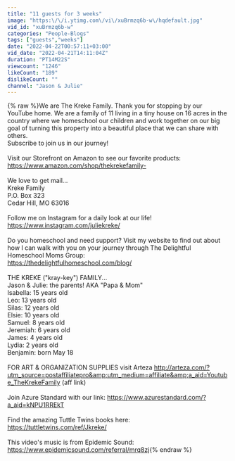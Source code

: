```yaml
---
title: "11 guests for 3 weeks"
image: "https:\/\/i.ytimg.com\/vi\/xuBrmzq6b-w\/hqdefault.jpg"
vid_id: "xuBrmzq6b-w"
categories: "People-Blogs"
tags: ["guests","weeks"]
date: "2022-04-22T00:57:11+03:00"
vid_date: "2022-04-21T14:11:04Z"
duration: "PT14M22S"
viewcount: "1246"
likeCount: "189"
dislikeCount: ""
channel: "Jason & Julie"
---
```

{% raw %}We are The Kreke Family. Thank you for stopping by our YouTube home. We are a family of 11 living in a tiny house on 16 acres in the country where we homeschool our children and work together on our big goal of turning this property into a beautiful place that we can share with others.<br />Subscribe to join us in our journey!<br /><br />Visit our Storefront on Amazon to see our favorite products: <a rel="nofollow" target="blank" href="https://www.amazon.com/shop/thekrekefamily-">https://www.amazon.com/shop/thekrekefamily-</a><br /><br />We love to get mail…<br />Kreke Family<br />P.O. Box 323<br />Cedar Hill, MO 63016<br /><br />Follow me on Instagram for a daily look at our life! <a rel="nofollow" target="blank" href="https://www.instagram.com/juliekreke/">https://www.instagram.com/juliekreke/</a><br /><br />Do you homeschool and need support? Visit my website to find out about how I can walk with you on your journey through The Delightful Homeschool Moms Group: <br /><a rel="nofollow" target="blank" href="https://thedelightfulhomeschool.com/blog/">https://thedelightfulhomeschool.com/blog/</a> <br /><br />THE KREKE (&quot;kray-key&quot;) FAMILY...<br />Jason &amp; Julie: the parents! AKA &quot;Papa &amp; Mom&quot;<br />Isabella: 15 years old<br />Leo: 13 years old<br />Silas: 12 years old<br />Elsie: 10 years old<br />Samuel: 8 years old<br />Jeremiah: 6 years old<br />James: 4 years old<br />Lydia: 2 years old <br />Benjamin: born May 18<br /><br />FOR ART &amp; ORGANIZATION SUPPLIES visit Arteza <a rel="nofollow" target="blank" href="http://arteza.com/?utm_source=postaffiliatepro&amp;utm_medium=affiliate&amp;a_aid=Youtube_TheKrekeFamily">http://arteza.com/?utm_source=postaffiliatepro&amp;utm_medium=affiliate&amp;a_aid=Youtube_TheKrekeFamily</a> (aff link) <br /><br />Join Azure Standard with our link: <a rel="nofollow" target="blank" href="https://www.azurestandard.com/?a_aid=kNPU1RREkT">https://www.azurestandard.com/?a_aid=kNPU1RREkT</a><br /><br />Find the amazing Tuttle Twins books here: <a rel="nofollow" target="blank" href="https://tuttletwins.com/ref/Jkreke/">https://tuttletwins.com/ref/Jkreke/</a><br /><br />This video's music is from Epidemic Sound: <a rel="nofollow" target="blank" href="https://www.epidemicsound.com/referral/mrq8zj">https://www.epidemicsound.com/referral/mrq8zj</a>{% endraw %}
